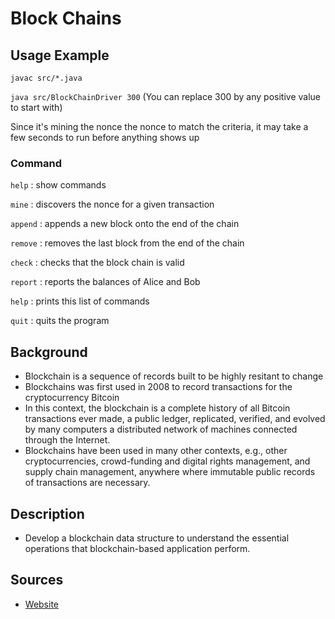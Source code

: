 # Block Chains

## Usage Example

`javac src/*.java`

`java src/BlockChainDriver 300` (You can replace 300 by any positive value to start with)

Since it's mining the nonce the nonce to match the criteria, it may take a few seconds to run before anything shows up

### Command

`help` : show commands

`mine` : discovers the nonce for a given transaction

`append` : appends a new block onto the end of the chain

`remove` : removes the last block from the end of the chain

`check` : checks that the block chain is valid

`report` : reports the balances of Alice and Bob

`help` : prints this list of commands

`quit` : quits the program


## Background
- Blockchain is a sequence of records built to be highly resitant to change
- Blockchains was first used in 2008 to record transactions for the cryptocurrency Bitcoin
- In this context, the blockchain is a complete history of all Bitcoin transactions ever made, a public ledger, replicated, verified, and evolved by many computers a distributed network of machines connected through the Internet.
- Blockchains have been used in many other contexts, e.g., other cryptocurrencies, crowd-funding and digital rights management, and supply chain management, anywhere where immutable public records of transactions are necessary.

## Description
- Develop a blockchain data structure to understand the essential operations that blockchain-based application perform.

## Sources

* [Website](http://www.cs.grinnell.edu/~osera/courses/csc207/17sp/homeworks/block-chain.html)

